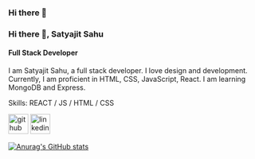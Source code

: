 ### Hi there 👋


### Hi there 👋, Satyajit Sahu
#### Full Stack Developer
I am Satyajit Sahu, a full stack developer. I love design and development. Currently, I am proficient in HTML, CSS, JavaScript, React.  I am learning MongoDB and Express.


Skills:  REACT / JS / HTML / CSS



[<img src='https://cdn.jsdelivr.net/npm/simple-icons@3.0.1/icons/github.svg' alt='github' height='40'>](https://github.com/anubis-x-ranger)  [<img src='https://cdn.jsdelivr.net/npm/simple-icons@3.0.1/icons/linkedin.svg' alt='linkedin' height='40'>](https://www.linkedin.com/in/satyajit-sahu-34396318b/)  


[![Anurag's GitHub stats](https://github-readme-stats.vercel.app/api?username=anubis-x-ranger)](https://github.com/anuraghazra/github-readme-stats)
